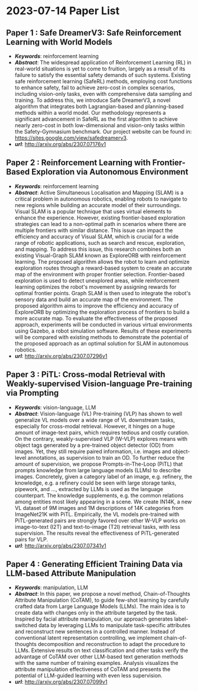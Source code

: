 # 2023-07-14 Paper List 

## Paper 1 : Safe DreamerV3: Safe Reinforcement Learning with World Models
- _**Keywords**_: reinforcement learning
- _**Abstract**_: The widespread application of Reinforcement Learning (RL) in real-world situations is yet to come to fruition, largely as a result of its failure to satisfy the essential safety demands of such systems. Existing safe reinforcement learning (SafeRL) methods, employing cost functions to enhance safety, fail to achieve zero-cost in complex scenarios, including vision-only tasks, even with comprehensive data sampling and training. To address this, we introduce Safe DreamerV3, a novel algorithm that integrates both Lagrangian-based and planning-based methods within a world model. Our methodology represents a significant advancement in SafeRL as the first algorithm to achieve nearly zero-cost in both low-dimensional and vision-only tasks within the Safety-Gymnasium benchmark. Our project website can be found in: https://sites.google.com/view/safedreamerv3. 
- _**url**_: http://arxiv.org/abs/2307.07176v1


## Paper 2 : Reinforcement Learning with Frontier-Based Exploration via Autonomous Environment
- _**Keywords**_: reinforcement learning
- _**Abstract**_: Active Simultaneous Localisation and Mapping (SLAM) is a critical problem in autonomous robotics, enabling robots to navigate to new regions while building an accurate model of their surroundings. Visual SLAM is a popular technique that uses virtual elements to enhance the experience. However, existing frontier-based exploration strategies can lead to a non-optimal path in scenarios where there are multiple frontiers with similar distance. This issue can impact the efficiency and accuracy of Visual SLAM, which is crucial for a wide range of robotic applications, such as search and rescue, exploration, and mapping. To address this issue, this research combines both an existing Visual-Graph SLAM known as ExploreORB with reinforcement learning. The proposed algorithm allows the robot to learn and optimize exploration routes through a reward-based system to create an accurate map of the environment with proper frontier selection. Frontier-based exploration is used to detect unexplored areas, while reinforcement learning optimizes the robot's movement by assigning rewards for optimal frontier points. Graph SLAM is then used to integrate the robot's sensory data and build an accurate map of the environment. The proposed algorithm aims to improve the efficiency and accuracy of ExploreORB by optimizing the exploration process of frontiers to build a more accurate map. To evaluate the effectiveness of the proposed approach, experiments will be conducted in various virtual environments using Gazebo, a robot simulation software. Results of these experiments will be compared with existing methods to demonstrate the potential of the proposed approach as an optimal solution for SLAM in autonomous robotics. 
- _**url**_: http://arxiv.org/abs/2307.07296v1


## Paper 3 : PiTL: Cross-modal Retrieval with Weakly-supervised Vision-language Pre-training via Prompting
- _**Keywords**_: vision-language, LLM
- _**Abstract**_: Vision-language (VL) Pre-training (VLP) has shown to well generalize VL models over a wide range of VL downstream tasks, especially for cross-modal retrieval. However, it hinges on a huge amount of image-text pairs, which requires tedious and costly curation. On the contrary, weakly-supervised VLP (W-VLP) explores means with object tags generated by a pre-trained object detector (OD) from images. Yet, they still require paired information, i.e. images and object-level annotations, as supervision to train an OD.   To further reduce the amount of supervision, we propose Prompts-in-The-Loop (PiTL) that prompts knowledge from large language models (LLMs) to describe images. Concretely, given a category label of an image, e.g. refinery, the knowledge, e.g. a refinery could be seen with large storage tanks, pipework, and ..., extracted by LLMs is used as the language counterpart. The knowledge supplements, e.g. the common relations among entities most likely appearing in a scene. We create IN14K, a new VL dataset of 9M images and 1M descriptions of 14K categories from ImageNet21K with PiTL. Empirically, the VL models pre-trained with PiTL-generated pairs are strongly favored over other W-VLP works on image-to-text (I2T) and text-to-image (T2I) retrieval tasks, with less supervision. The results reveal the effectiveness of PiTL-generated pairs for VLP. 
- _**url**_: http://arxiv.org/abs/2307.07341v1


## Paper 4 : Generating Efficient Training Data via LLM-based Attribute Manipulation
- _**Keywords**_: manipulation, LLM
- _**Abstract**_: In this paper, we propose a novel method, Chain-of-Thoughts Attribute Manipulation (CoTAM), to guide few-shot learning by carefully crafted data from Large Language Models (LLMs). The main idea is to create data with changes only in the attribute targeted by the task. Inspired by facial attribute manipulation, our approach generates label-switched data by leveraging LLMs to manipulate task-specific attributes and reconstruct new sentences in a controlled manner. Instead of conventional latent representation controlling, we implement chain-of-thoughts decomposition and reconstruction to adapt the procedure to LLMs. Extensive results on text classification and other tasks verify the advantage of CoTAM over other LLM-based text generation methods with the same number of training examples. Analysis visualizes the attribute manipulation effectiveness of CoTAM and presents the potential of LLM-guided learning with even less supervision. 
- _**url**_: http://arxiv.org/abs/2307.07099v1


